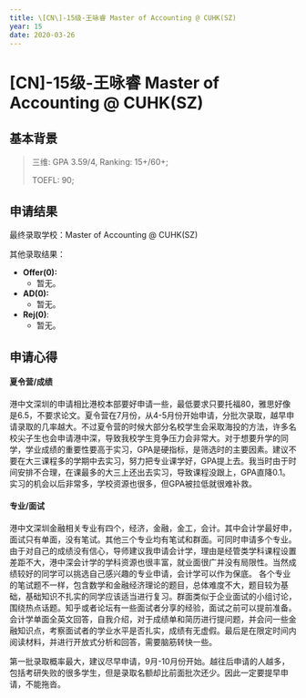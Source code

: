```yaml
---
title: \[CN\]-15级-王咏睿 Master of Accounting @ CUHK(SZ)
year: 15
date: 2020-03-26
---
```


# \[CN\]-15级-王咏睿 Master of Accounting @ CUHK(SZ)

## 基本背景

> 三维: GPA 3.59/4, Ranking: 15+/60+;
>
> TOEFL: 90;

## 申请结果

最终录取学校：Master of Accounting @ CUHK(SZ)

其他录取结果：

* **Offer\(0\):**
  * 暂无。
* **AD\(0\):**
  * 暂无。
* **Rej\(0\)**:
  * 暂无。

## 申请心得

#### 夏令营/成绩

  港中文深圳的申请相比港校本部要好申请一些，最低要求只要托福80，雅思好像是6.5，不要求论文。夏令营在7月份，从4-5月份开始申请，分批次录取，越早申请录取的几率越大。不过夏令营的时候大部分名校学生会采取海投的方法，许多名校尖子生也会申请港中深，导致我校学生竞争压力会非常大。对于想要升学的同学，学业成绩的重要性要高于实习，GPA是硬指标，是筛选时的主要因素。建议不要在大三课程多的学期中去实习，努力把专业课学好，GPA提上去。我当时由于时间安排不合理，在课最多的大三上还出去实习，导致课程没跟上，GPA直降0.1。实习的机会以后非常多，学校资源也很多，但GPA被拉低就很难补救。

#### 专业/面试

  港中文深圳金融相关专业有四个，经济，金融，金工，会计。其中会计学最好申，面试只有单面，没有笔试。其他三个专业均有笔试和群面。可同时申请多个专业。由于对自己的成绩没有信心，导师建议我申请会计学，理由是经管类学科课程设置差距不大，港中深会计学的学科资源也很丰富，就业面很广并没有局限性。当然成绩较好的同学可以挑选自己感兴趣的专业申请，会计学可以作为保底。
  各个专业的笔试题不一样，包含数学和金融经济理论的题目，总体难度不大，题目较为基础，基础知识不扎实的同学应该适当进行复习。群面类似于企业面试的小组讨论，围绕热点话题。知乎或者论坛有一些面试者分享的经验，面试之前可以提前准备。会计学单面全英文回答，自我介绍，对于成绩单和简历进行提问题，并会问一些金融知识点，考察面试者的学业水平是否扎实，成绩有无虚假。最后是在限定时间内阅读材料，并进行开放式分析和回答，需要脑筋转快一些。

  第一批录取概率最大，建议尽早申请，9月-10月份开始。越往后申请的人越多，包括考研失败的很多学生，但是录取名额却比前面批次还少。因此一定要提早申请，不能拖沓。
